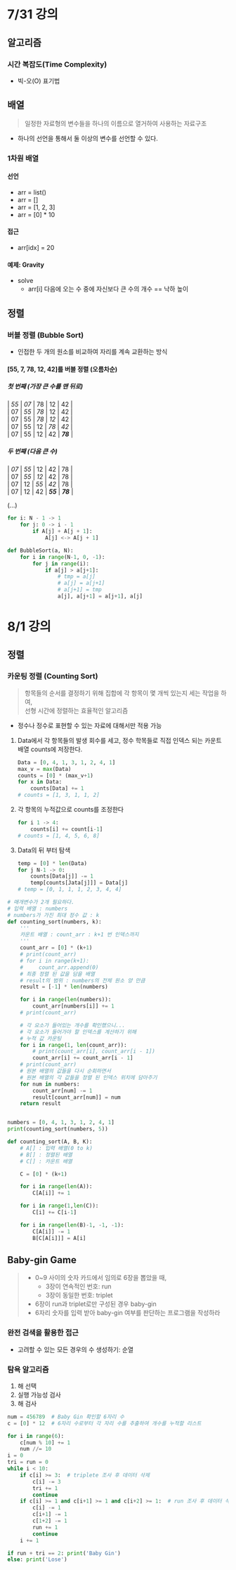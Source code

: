 # 7/31 강의

## 알고리즘
### 시간 복잡도(Time Complexity)
- 빅-오(O) 표기법

## 배열
> 일정한 자료형의 변수들을 하나의 이름으로 열거하여 사용하는 자료구조
- 하나의 선언을 통해서 둘 이상의 변수를 선언할 수 있다.
### 1차원 배열
#### 선언
- arr = list()
- arr = []
- arr = [1, 2, 3]
- arr = [0] * 10
#### 접근
- arr[idx] = 20

#### 예제: Gravity
- solve
    - arr[i] 다음에 오는 수 중에 자신보다 큰 수의 개수 == 낙하 높이

## 정렬
### 버블 정렬 (Bubble Sort)
- 인접한 두 개의 원소를 비교하여 자리를 계속 교환하는 방식
#### [55, 7, 78, 12, 42]를 버블 정렬 (오름차순)
##### 첫 번째 (가장 큰 수를 맨 뒤로)
| _55_ | _07_ | 78 | 12 | 42 | <br/>
| 07 | _55_ | _78_ | 12 | 42 | <br/>
| 07 | 55 | _78_ | _12_ | 42 | <br/>
| 07 | 55 | 12 | _78_ | _42_ | <br/>
| 07 | 55 | 12 | 42 | **_78_** | <br/>

##### 두 번째 (다음 큰 수)
| _07_ | _55_ | 12 | 42 | 78 | <br/>
| 07 | _55_ | _12_ | 42 | 78 | <br/>
| 07 | 12 | _55_ | _42_ | 78 | <br/>
| 07 | 12 | 42 | **_55_** | **_78_** | <br/>
 
(...)

```python
for i: N - 1 -> 1
    for j: 0 -> i - 1
        if A[j] + A[j + 1]:
            A[j] <-> A[j + 1]
```
```python
def BubbleSort(a, N):
    for i in range(N-1, 0, -1):
        for j in range(i):
            if a[j] > a[j+1]:
                # tmp = a[j]
                # a[j] = a[j+1]
                # a[j+1] = tmp
                a[j], a[j+1] = a[j+1], a[j]
```

# 8/1 강의

## 정렬
### 카운팅 정렬 (Counting Sort)
> 항목들의 순서를 결정하기 위해 집합에 각 항목이 몇 개씩 있는지 세는 작업을 하여, <br/>선형 시간에 정렬하는 효율적인 알고리즘

- 정수나 정수로 표현할 수 있는 자료에 대해서만 적용 가능

1. Data에서 각 항목들의 발생 회수를 세고, 정수 학목들로 직접 인덱스 되는 카운트 배열 counts에 저장한다.

    ```python
    Data = [0, 4, 1, 3, 1, 2, 4, 1]
    max_v = max(Data)
    counts = [0] * (max_v+1)
    for x in Data:
        counts[Data] += 1
    # counts = [1, 3, 1, 1, 2]
    ```
2. 각 항목의 누적값으로 counts를 조정한다
    ```python
    for i 1 -> 4:
        counts[i] += count[i-1]
    # counts = [1, 4, 5, 6, 8]
    ```
3. Data의 뒤 부터 탐색
    ```python
    temp = [0] * len(Data)
    for j N-1 -> 0:
        counts[Data[j]] -= 1
        temp[counts[Jata[j]]] = Data[j]
    # temp = [0, 1, 1, 1, 2, 3, 4, 4]
    ```
```python
# 매개변수가 2개 필요하다.
# 입력 배열 : numbers
# numbers가 가진 최대 정수 값 : k
def counting_sort(numbers, k):
    '''
    카운트 배열 : count_arr : k+1 번 인덱스까지
    '''
    count_arr = [0] * (k+1)
    # print(count_arr)
    # for i in range(k+1):
    #     count_arr.append(0)
    # 최종 정렬 된 값을 담을 배열
    # result의 범위 : numbers의 전체 원소 양 만큼
    result = [-1] * len(numbers)

    for i in range(len(numbers)):
        count_arr[numbers[i]] += 1
    # print(count_arr)

    # 각 요소가 들어있는 개수를 확인했으니...
    # 각 요소가 들어가야 할 인덱스를 계산하기 위해
    # 누적 값 카운팅
    for i in range(1, len(count_arr)):
        # print(count_arr[i], count_arr[i - 1])
        count_arr[i] += count_arr[i - 1]
    # print(count_arr)
    # 원본 배열의 값들을 다시 순회하면서
    # 원본 배열의 각 값들을 정렬 된 인덱스 위치에 담아주기
    for num in numbers:
        count_arr[num] -= 1
        result[count_arr[num]] = num
    return result


numbers = [0, 4, 1, 3, 1, 2, 4, 1]
print(counting_sort(numbers, 5))
```

```python
def counting_sort(A, B, K):
    # A[] : 입력 배열(0 to k)
    # B[] : 정렬된 배열
    # C[] : 카운트 배열

    C = [0] * (k+1)

    for i in range(len(A)):
        C[A[i]] += 1

    for i in range(1,len(C)):
        C[i] += C[i-1]

    for i in range(len(B)-1, -1, -1):
        C[A[i]] -= 1
        B[C[A[i]]] = A[i]
```

## Baby-gin Game
> - 0~9 사이의 숫자 카드에서 임의로 6장을 뽑았을 때,
>   - 3장이 연속적인 번호: run
>   - 3장이 동일한 번호: triplet
> - 6장이 run과 triplet로만 구성된 경우 baby-gin
> - 6자리 숫자를 입력 받아 baby-gin 여부를 판단하는 프로그램을 작성하라

### 완전 검색을 활용한 접근
- 고려할 수 있는 모든 경우의 수 생성하기: 순열
### 탐욕 알고리즘
1. 해 선택
2. 실행 가능성 검사
3. 해 검사
```python
num = 456789  # Baby Gin 확인할 6자리 수
c = [0] * 12  # 6자리 수로부터 각 자리 수를 추출하여 개수를 누적할 리스트

for i in range(6):
    c[num % 10] += 1
    num //= 10
i = 0
tri = run = 0
while i < 10:
    if c[i] >= 3:  # triplete 조사 후 데이터 삭제
        c[i] -= 3
        tri += 1
        continue
    if c[i] >= 1 and c[i+1] >= 1 and c[i+2] >= 1:  # run 조사 후 데이터 삭제
        c[i] -= 1
        c[i+1] -= 1
        c[1+2] -= 1
        run += 1
        continue
    i += 1

if run + tri == 2: print('Baby Gin')
else: print('Lose')
```